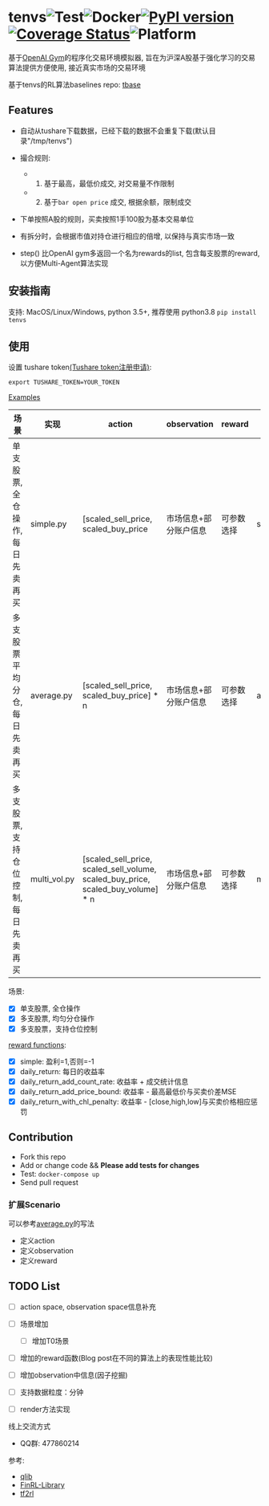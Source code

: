 # tenvs![Test](https://github.com/tradingAI/tenvs/workflows/Test/badge.svg?branch=master)![Docker](https://github.com/tradingAI/tenvs/workflows/Docker/badge.svg?branch=master)[![PyPI version](https://badge.fury.io/py/tenvs.svg)](https://badge.fury.io/py/tenvs)[![Coverage Status](https://coveralls.io/repos/github/tradingAI/tenvs/badge.svg?branch=task)](https://coveralls.io/github/tradingAI/tenvs?branch=task)![Platform](https://img.shields.io/badge/platform-linux%7Cwindows%7Cmacos-blue)



基于[OpenAI Gym](https://gym.openai.com/)的程序化交易环境模拟器, 旨在为沪深A股基于强化学习的交易算法提供方便使用, 接近真实市场的交易环境

基于tenvs的RL算法baselines repo: [tbase](https://github.com/tradingAI/tbase)

## Features

- 自动从tushare下载数据，已经下载的数据不会重复下载(默认目录"/tmp/tenvs")
- 撮合规则:

  - 1. 基于最高，最低价成交, 对交易量不作限制
  - 2. 基于`bar open price` 成交, 根据余额，限制成交

- 下单按照A股的规则，买卖按照1手100股为基本交易单位

- 有拆分时，会根据市值对持仓进行相应的倍增, 以保持与真实市场一致

- step() 比OpenAI gym多返回一个名为rewards的list, 包含每支股票的reward, 以方便Multi-Agent算法实现

## 安装指南

支持: MacOS/Linux/Windows, python 3.5+, 推荐使用 python3.8
 `pip install tenvs`

## 使用

设置 tushare token[(Tushare token注册申请)](https://tushare.pro/register?reg=124861):

```
export TUSHARE_TOKEN=YOUR_TOKEN
```

[Examples](tenvs/envs)

| 场景                                 | 实现         | action                                                                           | observation           | reward     | 使用例子          |
| ------------------------------------ | ------------ | -------------------------------------------------------------------------------- | --------------------- | ---------- | ----------------- |
| 单支股票, 全仓操作, 每日先卖再买     | simple.py    | [scaled_sell_price, scaled_buy_price                                             | 市场信息+部分账户信息 | 可参数选择 | simple_test.py    |
| 多支股票平均分仓, 每日先卖再买       | average.py   | [scaled_sell_price, scaled_buy_price] * n                                        | 市场信息+部分账户信息 | 可参数选择 | average_test.py   |
| 多支股票, 支持仓位控制, 每日先卖再买 | multi_vol.py | [scaled_sell_price, scaled_sell_volume, scaled_buy_price, scaled_buy_volume] * n | 市场信息+部分账户信息 | 可参数选择 | multi_vol_test.py |

场景:

- [x] 单支股票, 全仓操作
- [x] 多支股票, 均匀分仓操作
- [x] 多支股票，支持仓位控制

[reward functions](tenvs/envs/reward.py):

- [x] simple: 盈利=1,否则=-1
- [x] daily_return: 每日的收益率
- [x] daily_return_add_count_rate: 收益率 + 成交统计信息
- [x] daily_return_add_price_bound: 收益率 - 最高最低价与买卖价差MSE
- [x] daily_return_with_chl_penalty: 收益率 - [close,high,low]与买卖价格相应惩罚

## Contribution
- Fork this repo
- Add or change code && **Please add tests for changes**
- Test: `docker-compose up`
- Send pull request

### 扩展Scenario

可以参考[average.py](tenvs/envs/average.py)的写法

- 定义action
- 定义observation
- 定义reward

## TODO List
- [ ] action space, observation space信息补充
- [ ] 场景增加
  - [ ] 增加T0场景
- [ ] 增加的reward函数(Blog post在不同的算法上的表现性能比较)
- [ ] 增加observation中信息(因子挖掘)
- [ ] 支持数据粒度：分钟
- [ ] render方法实现


线上交流方式

- QQ群: 477860214

参考:
- [qlib](https://github.com/microsoft/qlib)
- [FinRL-Library](https://github.com/AI4Finance-LLC/FinRL-Library)
- [tf2rl](https://github.com/keiohta/tf2rl)
